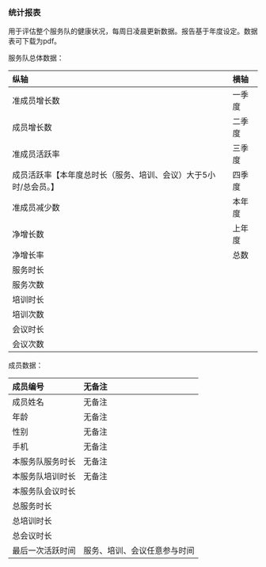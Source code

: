 ### 统计报表

用于评估整个服务队的健康状况，每周日凌晨更新数据。报告基于年度设定。数据表可下载为pdf。

服务队总体数据：

| 纵轴 | 横轴 |
| :--- | :--- |
| 准成员增长数 | 一季度 |
| 成员增长数 | 二季度 |
| 准成员活跃率 | 三季度 |
| 成员活跃率【本年度总时长（服务、培训、会议）大于5小时/总会员。】 | 四季度 |
| 准成员减少数 | 本年度 |
| 净增长数 | 上年度 |
| 净增长率 | 总数 |
| 服务时长 |  |
| 服务次数 |  |
| 培训时长 |  |
| 培训次数 |  |
| 会议时长 |  |
| 会议次数 |  |

成员数据：

| 成员编号 | 无备注 |
| :--- | :--- |
| 成员姓名 | 无备注 |
| 年龄 | 无备注 |
| 性别 | 无备注 |
| 手机 | 无备注 |
| 本服务队服务时长 | 无备注 |
| 本服务队培训时长 | 无备注 |
| 本服务队会议时长 |  |
| 总服务时长 |  |
| 总培训时长 |  |
| 总会议时长 |  |
| 最后一次活跃时间 | 服务、培训、会议任意参与时间 |



